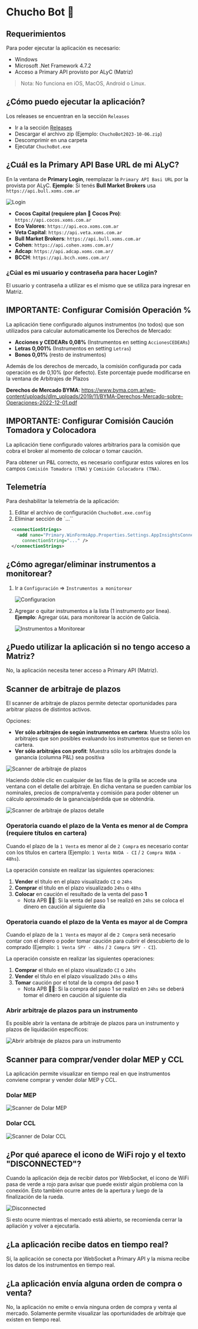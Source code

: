# Chucho Bot 🤖

## Requerimientos

Para poder ejecutar la aplicación es necesario:

- Windows
- Microsoft .Net Framework 4.7.2
- Acceso a Primary API provisto por ALyC (Matriz)

> Nota: No funciona en iOS, MacOS, Android o Linux.

## ¿Cómo puedo ejecutar la aplicación?

Los releases se encuentran en la sección `Releases`

- Ir a la sección [Releases](https://github.com/ChuchoCoder/chuchobot/releases)
- Descargar el archivo zip (Ejemplo: `ChuchoBot2023-10-06.zip`)
- Descomprimir en una carpeta
- Ejecutar `ChuchoBot.exe`

## ¿Cuál es la Primary API Base URL de mi ALyC?

En la ventana de **Primary Login**, reemplazar la `Primary API Basi URL` por la provista por ALyC. **Ejemplo**: Si tenés **Bull Market Brokers** usa `https://api.bull.xoms.com.ar`

![Login](docs/screenshots/Login.png)

- **Cocos Capital (requiere plan 🥥 Cocos Pro)**: ```https://api.cocos.xoms.com.ar```
- **Eco Valores**: `https://api.eco.xoms.com.ar`
- **Veta Capital**: `https://api.veta.xoms.com.ar`
- **Bull Market Brokers**: `https://api.bull.xoms.com.ar`
- **Cohen**: `https://api.cohen.xoms.com.ar/`
- **Adcap**: `https://api.adcap.xoms.com.ar/`
- **BCCH**: `https://api.bcch.xoms.com.ar/`

### ¿Cúal es mi usuario y contraseña para hacer Login?

El usuario y contraseña a utilizar es el mismo que se utiliza para ingresar en Matriz.

## IMPORTANTE: Configurar Comisión Operación %

La aplicación tiene configurado algunos instrumentos (no todos) que son utilizados para calcular automaticamente los Derechos de Mercado:

- **Acciones y CEDEARs 0,08%** (Instrumentos en setting `AccionesCEDEARs`)
- **Letras 0,001%** (Instrumentos en setting `Letras`)
- **Bonos 0,01%** (resto de instrumentos)

Además de los derechos de mercado, la comisión configurada por cada operación es de 0,10% (por defecto). Este porcentaje puede modificarse en la ventana de Arbitrajes de Plazos

**Derechos de Mercado BYMA**: https://www.byma.com.ar/wp-content/uploads/dlm_uploads/2019/11/BYMA-Derechos-Mercado-sobre-Operaciones-2022-12-01.pdf

## IMPORTANTE: Configurar Comisión Caución Tomadora y Colocadora

La aplicación tiene configurado valores arbitrarios para la comisión que cobra el broker al momento de colocar o tomar caución. 

Para obtener un P&L correcto, es necesario configurar estos valores en los campos `Comisión Tomadora (TNA)` y `Comisión Colocadora (TNA)`.

## Telemetría

Para deshabilitar la telemetría de la aplicación:

1. Editar el archivo de configuración `ChuchoBot.exe.config`
2. Eliminar sección de `<connectionStrings>...</connectionStrings>``

```xml
  <connectionStrings>
    <add name="Primary.WinFormsApp.Properties.Settings.AppInsightsConnectionString"
      connectionString="..." />
  </connectionStrings>
```

## ¿Cómo agregar/eliminar instrumentos a monitorear?

1. Ir a `Configuración` => `Instrumentos a monitorear`

    ![Configuracion](docs/screenshots/Configuracion.png)

2. Agregar o quitar instrumentos a la lista (1 instrumento por linea). **Ejemplo**: Agregar `GGAL` para monitorear la acción de Galicia.

    ![Instrumentos a Monitorear](docs/screenshots/InstrumentosMonitorear.png)

## ¿Puedo utilizar la aplicación si no tengo acceso a Matriz?

No, la aplicación necesita tener acceso a Primary API (Matriz).

## Scanner de arbitraje de plazos

El scanner de arbitraje de plazos permite detectar oportunidades para arbitrar plazos de distintos activos.

Opciones:

- **Ver sólo arbitrajes de según instrumentos en cartera**: Muestra sólo los arbitrajes que son posibles evaluando los instrumentos que se tienen en cartera.
- **Ver sólo arbitrajes con profit**: Muestra sólo los arbitrajes donde la ganancia (columna P&L) sea positiva

![Scanner de arbitraje de plazos](docs/screenshots/ArbitrajePlazos.png)

Haciendo doble clic en cualquier de las filas de la grilla se accede una ventana con el detalle del arbitraje. En dicha ventana se pueden cambiar los nominales, precios de compra/venta y comisión para poder obtener un cálculo aproximado de la ganancia/pérdida que se obtendría.

![Scanner de arbitraje de plazos detalle](docs/screenshots/ArbitrajePlazoDetail.png)

### Operatoria cuando el plazo de la Venta es menor al de Compra (requiere títulos en cartera)

Cuando el plazo de la `1 Venta` es menor al de `2 Compra` es necesario contar con los títulos en cartera (Ejemplo: `1 Venta NVDA - CI` / `2 Compra NVDA - 48hs`).

La operación consiste en realizar las siguientes operaciones:

1. **Vender** el título en el plazo visualizado `CI` o `24hs`
2. **Comprar** el título en el plazo visualizado `24hs` o `48hs`
3. **Colocar** en caución el resultado de la venta del paso **1**
   - Nota APB 🤦‍♂️: Si la venta del paso 1 se realizó en `24hs` se coloca el dinero en caución al siguiente día

### Operatoria cuando el plazo de la Venta es mayor al de Compra

Cuando el plazo de la `1 Venta` es mayor al de `2 Compra` será necesario contar con el dinero o poder tomar caución para cubrir el descubierto de lo comprado (Ejemplo: `1 Venta SPY - 48hs` / `2 Compra SPY - CI`).

La operación consiste en realizar las siguientes operaciones:

1. **Comprar** el título en el plazo visualizado `CI` o `24hs`
2. **Vender** el título en el plazo visualizado `24hs` o `48hs`
3. **Tomar** caución por el total de la compra del paso **1**
   - Nota APB 🤦‍♂️: Si la compra del paso 1 se realizó en `24hs` se deberá tomar el dinero en caución al siguiente día

### Abrir arbitraje de plazos para un instrumento

Es posible abrir la ventana de arbitraje de plazos para un instrumento y plazos de liquidación específicos:

![Abrir arbitraje de plazos para un instrumento](docs/screenshots/ArbitrajePlazosLauncher.png)

## Scanner para comprar/vender dolar MEP y CCL

La aplicación permite visualizar en tiempo real en que instrumentos conviene comprar y vender dolar MEP y CCL.

### Dolar MEP

![Scanner de Dolar MEP](docs/screenshots/DolarMEP.png)

### Dolar CCL

![Scanner de Dolar CCL](docs/screenshots/DolarCCL.png)

## ¿Por qué aparece el icono de WiFi rojo y el texto "DISCONNECTED"?

Cuando la aplicación deja de recibir datos por WebSocket, el icono de WiFi pasa de verde a rojo para avisar que puede existir algún problema con la conexión. Esto también ocurre antes de la apertura y luego de la finalización de la rueda.

![Disconnected](docs/screenshots/Disconnected.png)

Si esto ocurre mientras el mercado está abierto, se recomienda cerrar la apliación y volver a ejecutarla.

## ¿La aplicación recibe datos en tiempo real?

Sí, la aplicación se conecta por WebSocket a Primary API y la misma recibe los datos de los instrumentos en tiempo real.

## ¿La aplicación envía alguna orden de compra o venta?

No, la aplicación no emite o envía ninguna orden de compra y venta al mercado. Solamente permite visualizar las oportunidades de arbitraje que existen en tiempo real.
